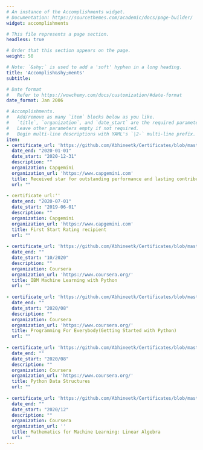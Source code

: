 ```yaml
---
# An instance of the Accomplishments widget.
# Documentation: https://sourcethemes.com/academic/docs/page-builder/
widget: accomplishments

# This file represents a page section.
headless: true

# Order that this section appears on the page.
weight: 50

# Note: `&shy;` is used to add a 'soft' hyphen in a long heading.
title: 'Accomplish&shy;ments'
subtitle:

# Date format
#   Refer to https://wowchemy.com/docs/customization/#date-format
date_format: Jan 2006

# Accomplishments.
#   Add/remove as many `item` blocks below as you like.
#   `title`, `organization`, and `date_start` are the required parameters.
#   Leave other parameters empty if not required.
#   Begin multi-line descriptions with YAML's `|2-` multi-line prefix.
item:
- certificate_url: 'https://github.com/Abhineetk/Certificates/blob/master/182591_139541.pdf'
  date_end: "2020-01-01"
  date_start: "2020-12-31"
  description: ""
  organization: Capgemini
  organization_url: 'https://www.capgemini.com'
  title: Received star for outstanding performance and lasting contribution in Jan-Dec 2020.
  url: ""
  
- certificate_url:''
  date_end: "2020-07-01"
  date_start: "2019-06-01"
  description: ""
  organization: Capgemini
  organization_url: 'https://www.capgemini.com'
  title: First Start Rating recipient
  url: ""
  
- certificate_url: 'https://github.com/Abhineetk/Certificates/blob/master/MachineLearning_python_ibm%20(1).pdf'
  date_end: ""
  date_start: "10/2020"
  description: ""
  organization: Coursera
  organization_url: 'https://www.coursera.org/'
  title: IBM Machine Learning with Python
  url: ""
  
- certificate_url: 'https://github.com/Abhineetk/Certificates/blob/master/Programming%20for%20Everybody.pdf'
  date_end: ""
  date_start: "2020/08"
  description: ""
  organization: Coursera
  organization_url: 'https://www.coursera.org/'
  title: Programming For Everybody(Getting Started with Python)
  url: ""
  
- certificate_url: 'https://github.com/Abhineetk/Certificates/blob/master/Python%20Data%20Structures.pdf'
  date_end: ""
  date_start: "2020/08"
  description: ""
  organization: Coursera
  organization_url: 'https://www.coursera.org/'
  title: Python Data Structures
  url: ""
  
- certificate_url: 'https://github.com/Abhineetk/Certificates/blob/master/Maths_DS.pdf'
  date_end: ""
  date_start: "2020/12"
  description: ""
  organization: Coursera
  organization_url: ''
  title: Mathematics for Machine Learning: Linear Algebra
  url: ""
---
```

